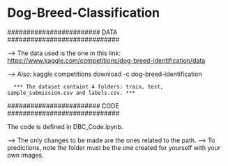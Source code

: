 # Dog-Breed-Classification

######################## DATA #############################

--> The data used is the one in this link: 
    https://www.kaggle.com/competitions/dog-breed-identification/data

-->  Also: kaggle competitions download -c dog-breed-identification

      *** The dataset containt 4 folders: train, test, sample_submission.csv and labels.csv. ***


######################## CODE #############################

The code is defined in DBC_Code.ipynb.

  --> The only changes to be made are the ones related to the path. 
  --> To predictions, note the folder must be the one created for yourself with your own images.

